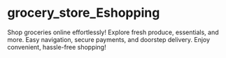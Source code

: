 # grocery_store_Eshopping
Shop groceries online effortlessly! Explore fresh produce, essentials, and more. Easy navigation, secure payments, and doorstep delivery. Enjoy convenient, hassle-free shopping!
